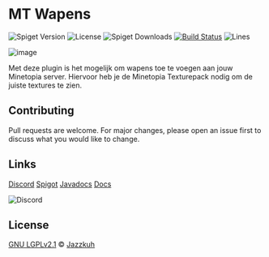 # MT Wapens
![Spiget Version](https://img.shields.io/spiget/version/76350?color=red&label=version)
![License](https://img.shields.io/github/license/MT-Wapens/MT-Wapens)
![Spiget Downloads](https://img.shields.io/spiget/downloads/76350)
[![Build Status](https://jenkins.jazzkuh.com/job/MTWapens/badge/icon)](https://jenkins.jazzkuh.com/job/MTWapens/)
![Lines](https://img.shields.io/tokei/lines/github/MT-Wapens/MT-Wapens)

![image](https://user-images.githubusercontent.com/32953684/129263279-5ab8ebb4-5137-4473-a383-62068cb9e21d.png)

Met deze plugin is het mogelijk om wapens toe te voegen aan jouw Minetopia server. Hiervoor heb je de Minetopia Texturepack nodig om de juiste textures te zien.

## Contributing
Pull requests are welcome. For major changes, please open an issue first to discuss what you would like to change.

## Links
[Discord](https://discord.gg/AvRpCUZ) [Spigot](https://www.spigotmc.org/resources/minetopia-wapens.76350/) [Javadocs](https://api.mtwapens.nl/) [Docs](https://docs.mtwapens.nl)

![Discord](https://discord.com/api/guilds/697454470249971833/widget.png?style=banner3)

## License
[GNU LGPLv2.1](https://choosealicense.com/licenses/lgpl-2.1/) © [Jazzkuh](https://github.com/Jazzkuh/)
